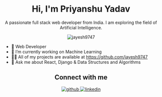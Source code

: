 <h1 align="center">Hi, I'm Priyanshu Yadav</h1>
<p align="center">A passionate full stack web developer from India. I am exploring the field of Artificial Intelligence.</p>

<p align="center"> <img src="https://komarev.com/ghpvc/?username=jayesh9747&label=Profile%20views&color=0e75b6&style=flat" alt="jayesh9747" /> </p>



<ul>
  <li>🔭 Web Developer</li>
  <li>🌱 I’m currently working on Machine Learning </li>
  <li>👨‍💻 All of my projects are available at <a href="https://github.com/PY1807" target="_blank">https://github.com/jayesh9747</a></li>
  <li>💬 Ask me about React, Django & Data Structures and Algorithms</li>
</ul>




<h2 align="center">Connect with me</h2>
<div align="center">  
  <a href="https://github.com/PY1807" target="_blank">
    <img src=https://img.shields.io/badge/github-%2324292e.svg?&style=for-the-badge&logo=github&logoColor=white alt=github style="margin-bottom: 5px;" />
  </a>
  <a href="https://www.linkedin.com/in/priyanshu-yadav-994567274/" target="_blank">
    <img src=https://img.shields.io/badge/linkedin-%231E77B5.svg?&style=for-the-badge&logo=linkedin&logoColor=white alt=linkedin style="margin-bottom: 5px;" />
  </a> 
</div>
